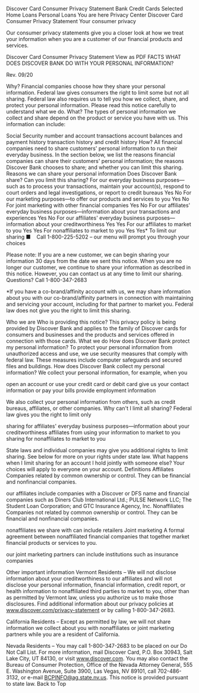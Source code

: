 Discover Card Consumer Privacy Statement
Bank
Credit Cards Selected
Home Loans
Personal Loans
You are here
Privacy Center
Discover Card Consumer Privacy Statement
Your consumer privacy

Our consumer privacy statements give you a closer look at how we treat your information when you are a customer of our financial products and services.



Discover Card Consumer Privacy Statement
View as PDF
FACTS
WHAT DOES DISCOVER BANK
DO WITH YOUR PERSONAL INFORMATION?

Rev. 09/20

Why?
Financial companies choose how they share your personal information. Federal law gives consumers the right to limit some but not all sharing. Federal law also requires us to tell you how we collect, share, and protect your personal information. Please read this notice carefully to understand what we do.
What?
The types of personal information we collect and share depend on the product or service you have with us. This information can include:


Social Security number and account transactions
account balances and payment history
transaction history and credit history
How?
All financial companies need to share customers' personal information to run their everyday business. In the section below, we list the reasons financial companies can share their customers' personal information; the reasons Discover Bank chooses to share; and whether you can limit this sharing.
Reasons we can share your personal information
Does Discover Bank share?
Can you limit this sharing?
For our everyday business purposes—such as to process your transactions, maintain your account(s), respond to court orders and legal investigations, or report to credit bureaus
Yes
No
For our marketing purposes—to offer our products and services to you
Yes
No
For joint marketing with other financial companies
Yes
No
For our affiliates' everyday business purposes—information about your transactions and experiences
Yes
No
For our affiliates' everyday business purposes—information about your creditworthiness
Yes
Yes
For our affiliates to market to you
Yes
Yes
For nonaffiliates to market to you
Yes
Yes*
To limit our sharing
■    Call 1-800-225-5202 – our menu will prompt you through your choices

Please note:
If you are a new customer, we can begin sharing your information 30 days from the date we sent this notice. When you are no longer our customer, we continue to share your information as described in this notice.
However, you can contact us at any time to limit our sharing.
Questions?
Call 1-800-347-2683

*If you have a co-brand/affinity account with us, we may share information about you with our co-brand/affinity partners in connection with maintaining and servicing your account, including for that partner to market you. Federal law does not give you the right to limit this sharing.

Who we are
Who is providing this notice?
This privacy policy is being provided by Discover Bank and applies to the family of Discover cards for consumers and businesses and the products and services offered in connection with those cards.
What we do
How does Discover Bank protect my personal information?
To protect your personal information from unauthorized access and use, we use security measures that comply with federal law. These measures include computer safeguards and secured files and buildings.
How does Discover Bank collect my personal information?
We collect your personal information, for example, when you


open an account or use your credit card or debit card
give us your contact information or pay your bills
provide employment information

We also collect your personal information from others, such as credit bureaus, affiliates, or other companies.
Why can't I limit all sharing?
Federal law gives you the right to limit only


sharing for affiliates' everyday business purposes—information about your creditworthiness
affiliates from using your information to market to you
sharing for nonaffiliates to market to you

State laws and individual companies may give you additional rights to limit sharing. See below for more on your rights under state law.
What happens when I limit sharing for an account I hold jointly with someone else?
Your choices will apply to everyone on your account.
Definitions
Affiliates
Companies related by common ownership or control. They can be financial and nonfinancial companies.


our affiliates include companies with a Discover or DFS name and financial companies such as Diners Club International Ltd.; PULSE Network LLC; The Student Loan Corporation; and GTC Insurance Agency, Inc.
Nonaffiliates
Companies not related by common ownership or control. They can be financial and nonfinancial companies.


nonaffiliates we share with can include retailers
Joint marketing
A formal agreement between nonaffiliated financial companies that together market financial products or services to you.


our joint marketing partners can include institutions such as insurance companies


Other important information
Vermont Residents – We will not disclose information about your creditworthiness to our affiliates and will not disclose your personal information, financial information, credit report, or health information to nonaffiliated third parties to market to you, other than as permitted by Vermont law, unless you authorize us to make those disclosures. Find additional information about our privacy policies at www.discover.com/privacy-statement or by calling 1-800-347-2683.

California Residents – Except as permitted by law, we will not share information we collect about you with nonaffiliates or joint marketing partners while you are a resident of California.

Nevada Residents – You may call 1-800-347-2683 to be placed on our Do Not Call List. For more information, mail Discover Card, P.O. Box 30943, Salt Lake City, UT 84130, or visit www.discover.com. You may also contact the Bureau of Consumer Protection, Office of the Nevada Attorney General, 555 E. Washington Avenue, Suite 3900, Las Vegas, NV 89101, call 702-486-3132, or e-mail BCPINFO@ag.state.nv.us. This notice is provided pursuant to state law.
Back to Top